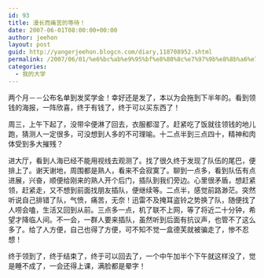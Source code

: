```yaml
---
id: 93
title: 漫长而痛苦的等待！
date: 2007-06-01T08:00:00+00:00
author: jeehon
layout: post
guid: http://yangerjeehon.blogcn.com/diary,118708952.shtml
permalink: /2007/06/01/%e6%bc%ab%e9%95%bf%e8%80%8c%e7%97%9b%e8%8b%a6%e7%9a%84%e7%ad%89%e5%be%85%ef%bc%81/
categories:
  - 我的大学
---
```

两个月－－公布名单到发奖学金！幸好还是发了，本以为会拖到下半年的。看到领钱的海报，一阵欣喜，终于有钱了，终于可以买东西了！
    
周三，上午下起了，没带伞便淋了回去，衣服都湿了。赶紧吃了饭就往领钱的地儿跑，猜测人一定很多，可没想到人多的不可理喻。十二点半到三点四十，精神和肉体受到多大摧残？
    
进大厅，看到人海已经不能用视线去观测了。找了很久终于发现了队伍的尾巴，便排上了。谢天谢地，周围都是熟人，看来不会寂寞了。聊到一点多，看到队伍有点进展，兴奋，顺便给刚来的熟人开个后门，插队到我们旁边。心里很矛盾，想赶紧领，赶紧走，又不想到前面找朋友插队，便继续等。二点半，感觉前路渺茫。突然听说自己排错了队，气愤，痛苦，无奈！迅雷不及掩耳盗铃之势换了队，随便找了人唠会嗑，生活又回到从前。三点多一点，机了联不上网，等了将近二十分钟，希望才降临人间。不一会，一群人要来插队，虽然听到后面有抗议声，也管不了这么多了。给了人方便，自己也得了方便，可不知不觉一盒德芙就被骗走了，惨不忍想！
    
终于领到了，终于结束了，终于可以回去了，一个中午加半个下午就这样没了，觉是睡不成了，一会还得上课，满脸都是晕字！